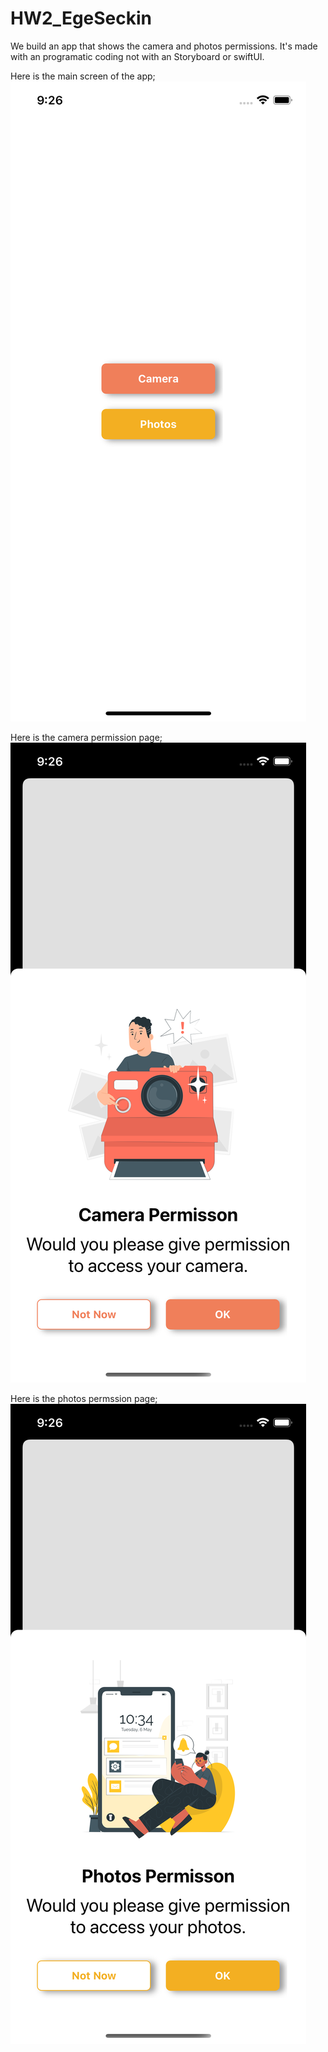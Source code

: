 # HW2_EgeSeckin

We build an app that shows the camera and photos permissions. It's made with an programatic coding not with an Storyboard or swiftUI.

Here is the main screen of the app;
![Main Screen](MainScreen.png)


Here is the camera permission page;
![Camera Permission](CameraPermission.png)


Here is the photos permssion page;
![Photos Permission](PhotosPermission.png)

